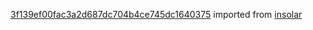 [3f139ef00fac3a2d687dc704b4ce745dc1640375](https://github.com/insolar/insolar/commit/3f139ef00fac3a2d687dc704b4ce745dc1640375) imported from [insolar](https://github.com/insolar/insolar)
